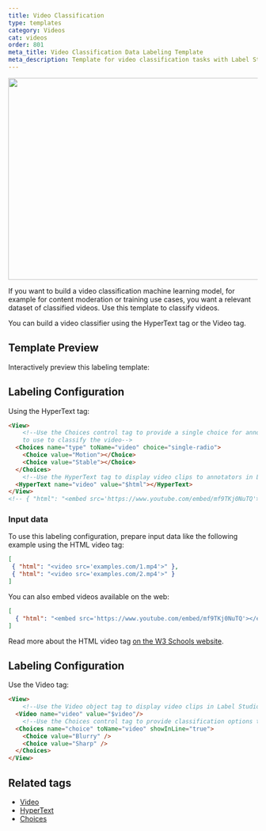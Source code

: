 ```yaml
---
title: Video Classification
type: templates
category: Videos
cat: videos
order: 801
meta_title: Video Classification Data Labeling Template
meta_description: Template for video classification tasks with Label Studio for your machine learning and data science projects.
---
```


<img src="/images/templates/video-classification.png" alt="" class="gif-border" width="552px" height="408px" />

If you want to build a video classification machine learning model, for example for content moderation or training use cases, you want a relevant dataset of classified videos. Use this template to classify videos. 

You can build a video classifier using the HyperText tag or the Video tag.

## Template Preview

Interactively preview this labeling template:

<div id="main-preview"></div>

## Labeling Configuration
Using the HyperText tag:

```html
<View>
    <!--Use the Choices control tag to provide a single choice for annotators
    to use to classify the video-->
  <Choices name="type" toName="video" choice="single-radio">
    <Choice value="Motion"></Choice>
    <Choice value="Stable"></Choice>
  </Choices>
    <!--Use the HyperText tag to display video clips to annotators in Label Studio-->
  <HyperText name="video" value="$html"></HyperText>
</View>
<!-- { "html": "<embed src='https://www.youtube.com/embed/mf9TKj0NuTQ'></embed>" } -->
```

### Input data

To use this labeling configuration, prepare input data like the following example using the HTML video tag:

```json 
[
 { "html": "<video src='examples.com/1.mp4'>" },
 { "html": "<video src='examples.com/2.mp4'>" }
]
```

You can also embed videos available on the web:
 
```json 
[
  { "html": "<embed src='https://www.youtube.com/embed/mf9TKj0NuTQ'></embed>" }
]
```

Read more about the HTML video tag 
<a href="https://www.w3schools.com/tags/att_video_src.asp">on the W3 Schools website</a>.

## Labeling Configuration

Use the Video tag: 

```html
<View>
    <!--Use the Video object tag to display video clips in Label Studio Enterprise-->
  <Video name="video" value="$video"/>
    <!--Use the Choices control tag to provide classification options to annotators-->
  <Choices name="choice" toName="video" showInLine="true">
    <Choice value="Blurry" />
    <Choice value="Sharp" />
  </Choices>
</View>
```

## Related tags

- [Video](/tags/video.html)
- [HyperText](/tags/hypertext.html)
- [Choices](/tags/choices.html)